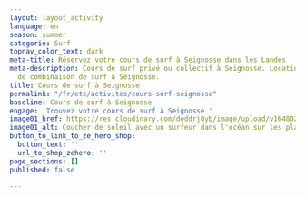 ```yaml
---
layout: layout_activity
language: en
season: summer
categorie: Surf
topnav_color_text: dark
meta-title: Réservez votre cours de surf à Seignosse dans les Landes
meta-description: Cours de surf privé ou collectif à Seignosse. Location de surf et
  de combinaison de surf à Seignosse.
title: Cours de surf à Seignosse
permalink: "/fr/ete/activites/cours-surf-seignosse"
baseline: Cours de surf à Seignosse
engage: 'Trouvez votre cours de surf à Seignosse '
image01_href: https://res.cloudinary.com/deddrj0yb/image/upload/v1648026009/website/resorts/Mimizan/valentino-funghi-lvklYQQMKSk-unsplash.jpg
image01_alt: Coucher de soleil avec un surfeur dans l'océan sur les plages de Mimizan
button_to_link_to_ze_hero_shop:
  button_text: ''
  url_to_shop_zehero: ''
page_sections: []
published: false

---
```


